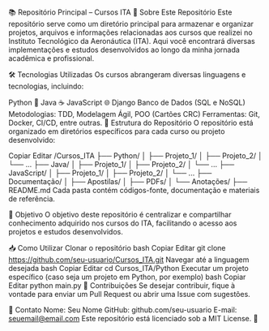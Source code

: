 📚 Repositório Principal – Cursos ITA
📌 Sobre Este Repositório
Este repositório serve como um diretório principal para armazenar e organizar projetos, arquivos e informações relacionadas aos cursos que realizei no Instituto Tecnológico da Aeronáutica (ITA). Aqui você encontrará diversas implementações e estudos desenvolvidos ao longo da minha jornada acadêmica e profissional.

🛠️ Tecnologias Utilizadas
Os cursos abrangeram diversas linguagens e tecnologias, incluindo:

Python 🐍
Java ☕
JavaScript 🌐
Django
Banco de Dados (SQL e NoSQL)
Metodologias: TDD, Modelagem Ágil, POO (Cartões CRC)
Ferramentas: Git, Docker, CI/CD, entre outras.
📂 Estrutura do Repositório
O repositório está organizado em diretórios específicos para cada curso ou projeto desenvolvido:

Copiar
Editar
/Cursos_ITA
├── Python/
│   ├── Projeto_1/
│   ├── Projeto_2/
│   └── ...
├── Java/
│   ├── Projeto_1/
│   ├── Projeto_2/
│   └── ...
├── JavaScript/
│   ├── Projeto_1/
│   ├── Projeto_2/
│   └── ...
├── Documentação/
│   ├── Apostilas/
│   ├── PDFs/
│   └── Anotações/
├── README.md
Cada pasta contém códigos-fonte, documentação e materiais de referência.

📜 Objetivo
O objetivo deste repositório é centralizar e compartilhar conhecimento adquirido nos cursos do ITA, facilitando o acesso aos projetos e estudos desenvolvidos.

📥 Como Utilizar
Clonar o repositório
bash
Copiar
Editar
git clone https://github.com/seu-usuario/Cursos_ITA.git
Navegar até a linguagem desejada
bash
Copiar
Editar
cd Cursos_ITA/Python
Executar um projeto específico (caso seja um projeto em Python, por exemplo)
bash
Copiar
Editar
python main.py
🚀 Contribuições
Se desejar contribuir, fique à vontade para enviar um Pull Request ou abrir uma Issue com sugestões.

📧 Contato
Nome: Seu Nome
GitHub: github.com/seu-usuario
E-mail: seuemail@email.com
Este repositório está licenciado sob a MIT License. 🚀
